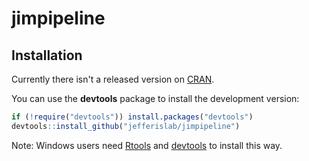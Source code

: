 # jimpipeline

## Installation
Currently there isn't a released version on [CRAN](http://cran.r-project.org/).

You can use the **devtools** package to install the development version:

```r
if (!require("devtools")) install.packages("devtools")
devtools::install_github("jefferislab/jimpipeline")
```

Note: Windows users need [Rtools](http://www.murdoch-sutherland.com/Rtools/) and [devtools](http://CRAN.R-project.org/package=devtools) to install this way.
